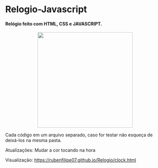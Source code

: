 # Relogio-Javascript
<h4>Relógio feito com HTML, CSS e JAVASCRIPT. </h4>
<p align="center">
    <img src="https://rubenfilipe07.github.io/imagens/relogio.gif" width="300">
  </a>
</p>
Cada código em um arquivo separado, caso for testar não esqueça de deixá-los na mesma pasta.

Atualizações: Mudar a cor tocando na hora

Visualização: https://rubenfilipe07.github.io/Relogio/clock.html
